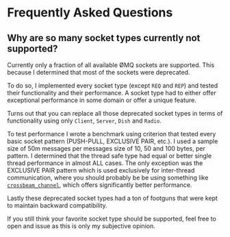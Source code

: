 # Frequently Asked Questions

## Why are so many socket types currently not supported?
Currently only a fraction of all available ØMQ sockets are supported.
This because I determined that most of the sockets were deprecated.

To do so, I implemented every socket type (except `REQ` and `REP`)
and tested their functionality and their performance. A socket type
had to either offer exceptional performance in some domain or offer
a unique feature.

Turns out that you can replace all those deprecated
socket types in terms of functionality using only `Client`,
`Server`, `Dish` and `Radio`.

To test performance I wrote a benchmark using criterion that tested every basic
socket pattern (PUSH-PULL, EXCLUSIVE PAIR, etc.). I used a sample size of
50m messages per messages size of 10, 50 and 100 bytes, per pattern.
I determined that the thread safe type had equal or better single thread
performance in almost ALL cases. The only exception was the EXCLUSIVE PAIR
pattern which is used exclusively for inter-thread communication, where
you should probably be be using something like [`crossbeam_channel`], which offers
significantly better performance.

Lastly these deprecated socket types had a ton of footguns that were
kept to maintain backward compatibility.

If you still think your favorite socket type should be supported, feel
free to open and issue as this is only my subjective opinion.

[`crossbeam_channel`]: https://docs.rs/crossbeam-channel/0.3.8/crossbeam_channel/
